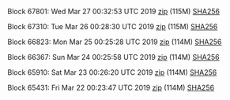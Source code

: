 Block 67801: Wed Mar 27 00:32:53 UTC 2019 [zip](https://dash-bootstrap.ams3.digitaloceanspaces.com/testnet/2019-03-27/bootstrap.dat.zip) (115M) [SHA256](https://dash-bootstrap.ams3.digitaloceanspaces.com/testnet/2019-03-27/sha256.txt)

Block 67310: Tue Mar 26 00:28:30 UTC 2019 [zip](https://dash-bootstrap.ams3.digitaloceanspaces.com/testnet/2019-03-26/bootstrap.dat.zip) (115M) [SHA256](https://dash-bootstrap.ams3.digitaloceanspaces.com/testnet/2019-03-26/sha256.txt)

Block 66823: Mon Mar 25 00:25:28 UTC 2019 [zip](https://dash-bootstrap.ams3.digitaloceanspaces.com/testnet/2019-03-25/bootstrap.dat.zip) (114M) [SHA256](https://dash-bootstrap.ams3.digitaloceanspaces.com/testnet/2019-03-25/sha256.txt)

Block 66367: Sun Mar 24 00:25:58 UTC 2019 [zip](https://dash-bootstrap.ams3.digitaloceanspaces.com/testnet/2019-03-24/bootstrap.dat.zip) (114M) [SHA256](https://dash-bootstrap.ams3.digitaloceanspaces.com/testnet/2019-03-24/sha256.txt)

Block 65910: Sat Mar 23 00:26:20 UTC 2019 [zip](https://dash-bootstrap.ams3.digitaloceanspaces.com/testnet/2019-03-23/bootstrap.dat.zip) (114M) [SHA256](https://dash-bootstrap.ams3.digitaloceanspaces.com/testnet/2019-03-23/sha256.txt)

Block 65431: Fri Mar 22 00:23:47 UTC 2019 [zip](https://dash-bootstrap.ams3.digitaloceanspaces.com/testnet/2019-03-22/bootstrap.dat.zip) (114M) [SHA256](https://dash-bootstrap.ams3.digitaloceanspaces.com/testnet/2019-03-22/sha256.txt)
